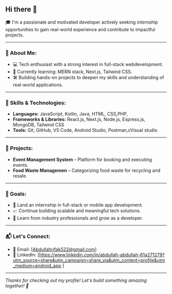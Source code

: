 ## Hi there 👋



🎓 I'm a passionate and motivated developer actively seeking internship opportunities to gain real-world experience and contribute to impactful projects.

---

### 🧠 About Me:
- 💻 Tech enthusiast with a strong interest in full-stack webdevelopment.
- 🌱 Currently learning: MERN stack, Next.js, Tailwind CSS.
- 🛠️ Building hands-on projects to deepen my skills and understanding of real-world applications.

---

### 🔧 Skills & Technologies:
- **Languages:** JavaScript, Kotlin, Java, HTML, CSS,PHP,
- **Frameworks & Libraries:** React.js, Next.js, Node.js, Express.js, MongoDB, Tailwind CSS
- **Tools:** Git, GitHub, VS Code, Android Studio, Postman,cVisual studio

---

### 📂 Projects:
- **Event Management System** – Platform for booking and executing events.
- **Food Waste Managemen** – Categorizing food waste for recycling and resale.

---

### 🚀 Goals:
- 🤝 Land an internship in full-stack or mobile app development.
- 📈 Continue building scalable and meaningful tech solutions.
- 🧩 Learn from industry professionals and grow as a developer.

---

### 📬 Let's Connect:
- 📧 Email: [Abdullahrifak522@gmail.com]
- 💼 LinkedIn: [https://www.linkedin.com/in/abdullah-abdullah-61a271279?utm_source=share&utm_campaign=share_via&utm_content=profile&utm_medium=android_app ]
  

---

_Thanks for checking out my profile! Let's build something amazing together! 🚀_
<!--
**Abdullah-Rifak/Abdullah-Rifak** is a ✨ _special_ ✨ repository because its `README.md` (this file) appears on your GitHub profile.

Here are some ideas to get you started:

- 🔭 I’m currently working on ...
- 🌱 I’m currently learning ...
- 👯 I’m looking to collaborate on ...
- 🤔 I’m looking for help with ...
- 💬 Ask me about ...
- 📫 How to reach me: ...
- 😄 Pronouns: ...
- ⚡ Fun fact: ...
-->
